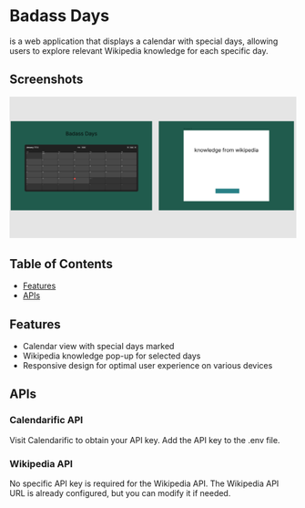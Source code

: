 # Badass Days
is a web application that displays a calendar with special days, allowing users to explore relevant Wikipedia knowledge for each specific day.

## Screenshots
![wireframe](./wireframe.png)

## Table of Contents
- [Features](#features)
- [APIs](#apis)

## Features
- Calendar view with special days marked
- Wikipedia knowledge pop-up for selected days
- Responsive design for optimal user experience on various devices

## APIs
### Calendarific API
Visit Calendarific to obtain your API key.
Add the API key to the .env file.

### Wikipedia API
No specific API key is required for the Wikipedia API.
The Wikipedia API URL is already configured, but you can modify it if needed.